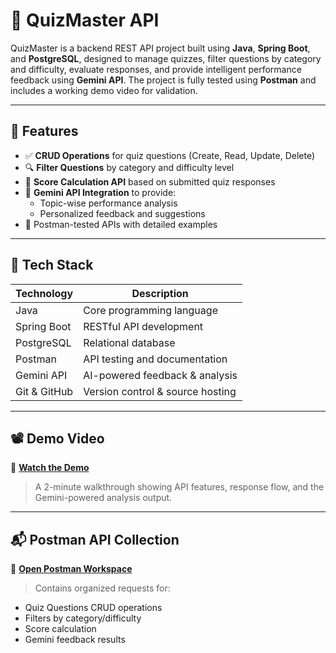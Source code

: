 # 🎯 QuizMaster API

QuizMaster is a backend REST API project built using **Java**, **Spring Boot**, and **PostgreSQL**, designed to manage quizzes, filter questions by category and difficulty, evaluate responses, and provide intelligent performance feedback using **Gemini API**. The project is fully tested using **Postman** and includes a working demo video for validation.

---

## 🚀 Features

- ✅ **CRUD Operations** for quiz questions (Create, Read, Update, Delete)
- 🔍 **Filter Questions** by category and difficulty level
- 🧠 **Score Calculation API** based on submitted quiz responses
- 🤖 **Gemini API Integration** to provide:
    - Topic-wise performance analysis
    - Personalized feedback and suggestions
- 🧪 Postman-tested APIs with detailed examples

---

## 🧰 Tech Stack

| Technology   | Description                        |
|--------------|------------------------------------|
| Java         | Core programming language          |
| Spring Boot  | RESTful API development            |
| PostgreSQL   | Relational database                |
| Postman      | API testing and documentation      |
| Gemini API   | AI-powered feedback & analysis     |
| Git & GitHub | Version control & source hosting   |

---


## 📽️ Demo Video

🎥 **[Watch the Demo](https://drive.google.com/file/d/1oA8iC2pp-AJSWQ7I-xCGhmak-9UNPE20/view?usp=sharing)**

> A 2-minute walkthrough showing API features, response flow, and the Gemini-powered analysis output.

---

## 📬 Postman API Collection

🧾 **[Open Postman Workspace](https://www.postman.com/akash-palve-backend-work/workspace/personal-projects-workspace/collection/37079318-f99cfdec-3bfa-4590-986b-4d23b7008722?action=share&source=copy-link&creator=37079318)**

> Contains organized requests for:
- Quiz Questions CRUD operations
- Filters by category/difficulty
- Score calculation
- Gemini feedback results
